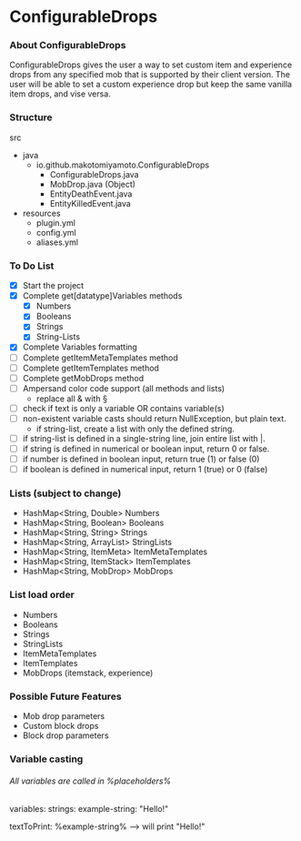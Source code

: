 # ConfigurableDrops

### About ConfigurableDrops

ConfigurableDrops gives the user a way to set custom item and experience drops from any specified mob that is supported by their client version. The user will be able to set a custom experience drop but keep the same vanilla item drops, and vise versa.

### Structure

src
- java
  - io.github.makotomiyamoto.ConfigurableDrops
    - ConfigurableDrops.java
    - MobDrop.java (Object)
    - EntityDeathEvent.java
    - EntityKilledEvent.java
- resources
  - plugin.yml
  - config.yml
  - aliases.yml
  
### To Do List

- [x] Start the project
- [x] Complete get[datatype]Variables methods
  - [x] Numbers
  - [x] Booleans
  - [x] Strings
  - [x] String-Lists
- [x] Complete Variables formatting
- [ ] Complete getItemMetaTemplates method
- [ ] Complete getItemTemplates method
- [ ] Complete getMobDrops method
- [ ] Ampersand color code support (all methods and lists)
  - replace all & with §
- [ ] check if text is only a variable OR contains variable(s)
- [ ] non-existent variable casts should return NullException, but plain text.
  - if string-list, create a list with only the defined string.
- [ ] if string-list is defined in a single-string line, join entire list with |.
- [ ] if string is defined in numerical or boolean input, return 0 or false.
- [ ] if number is defined in boolean input, return true (1) or false (0)
- [ ] if boolean is defined in numerical input, return 1 (true) or 0 (false)

### Lists (subject to change)

- HashMap<String, Double> Numbers
- HashMap<String, Boolean> Booleans
- HashMap<String, String> Strings
- HashMap<String, ArrayList<String>> StringLists
- HashMap<String, ItemMeta> ItemMetaTemplates
- HashMap<String, ItemStack> ItemTemplates
- HashMap<String, MobDrop> MobDrops

### List load order

- Numbers
- Booleans
- Strings
- StringLists
- ItemMetaTemplates
- ItemTemplates
- MobDrops (itemstack, experience)

### Possible Future Features

- Mob drop parameters
- Custom block drops
- Block drop parameters

### Variable casting

###### All variables are called in %placeholders%

variables:
  strings:
    example-string: "Hello!"
    
textToPrint: %example-string% --> will print "Hello!"
